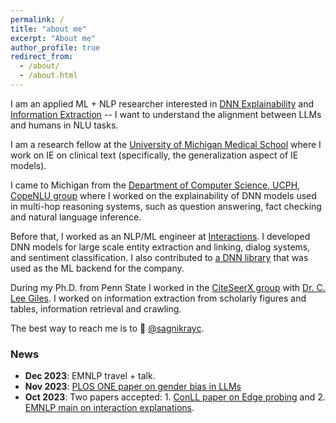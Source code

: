 ```yaml
---
permalink: /
title: "about me"
excerpt: "About me"
author_profile: true
redirect_from: 
  - /about/
  - /about.html
---
```


I am an applied ML + NLP researcher interested in [DNN Explainability](https://dl.acm.org/doi/pdf/10.1145/3529755) and [Information Extraction](https://home.cs.colorado.edu/~martin/csci5417/ie-chapter.pdf) -- I want to understand the alignment between LLMs and humans in NLU tasks.   

I am a research fellow at the [University of Michigan Medical School](https://medschool.umich.edu/) where I work on IE on clinical text (specifically, the generalization aspect of IE models).

I came to Michigan from the [Department of Computer Science, UCPH](https://di.ku.dk/), [CopeNLU group](https://www.copenlu.com/) where I worked on the explainability of DNN models used in multi-hop reasoning systems, such as question answering, fact checking and natural language inference.
 
 Before that, I worked as an NLP/ML engineer at [Interactions](https://interactions.com). I developed DNN models for large scale entity extraction and linking, dialog systems, and sentiment classification. I also contributed to [a DNN library](https://github.com/dpressel/baseline) that was used as the ML backend for the company.

During my Ph.D. from Penn State I worked in the [CiteSeerX group](https://citeseerx.ist.psu.edu/index;jsessionid=DDB8AF927F0F126F814EB950D1ACB826) with [Dr. C. Lee Giles](https://clgiles.ist.psu.edu/). I worked on information extraction from scholarly figures and tables, information retrieval and crawling.

The best way to reach me is to   [@sagnikrayc](https://twitter.com/sagnikrayc).


### News
- **Dec 2023**: EMNLP travel + talk.
- **Nov 2023**: [PLOS ONE paper on gender bias in LLMs](https://journals.plos.org/plosone/article?id=10.1371/journal.pone.0277640)
- **Oct 2023**: Two papers accepted: 1. [ConLL paper on Edge probing](https://arxiv.org/pdf/2310.13856.pdf) and 2. [EMNLP main on interaction explanations](https://arxiv.org/pdf/2310.13506.pdf).
